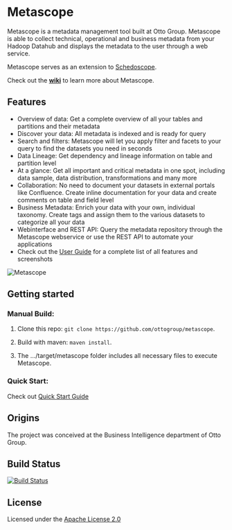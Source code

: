 # Metascope

Metascope is a metadata management tool built at Otto Group. Metascope is able to collect technical, operational and business metadata from your Hadoop Datahub and displays the metadata to the user through a web service.

Metascope serves as an extension to [Schedoscope](https://github.com/ottogroup/schedoscope). 

Check out the [**wiki**](https://github.com/ottogroup/metascope/wiki) to learn more about Metascope.

## Features

* Overview of data: Get a complete overview of all your tables and partitions and their metadata
* Discover your data: All metadata is indexed and is ready for query
* Search and filters: Metascope will let you apply filter and facets to your query to find the datasets you need in seconds
* Data Lineage: Get dependency and lineage information on table and partition level
* At a glance: Get all important and critical metadata in one spot, including data sample, data distribution, transformations and many more
* Collaboration: No need to document your datasets in external portals like Confluence. Create inline documentation for your data and create comments on table and field level
* Business Metadata: Enrich your data with your own, individual taxonomy. Create tags and assign them to the various datasets to categorize all your data
* Webinterface and REST API: Query the metadata repository through the Metascope webservice or use the REST API to automate your applications
* Check out the [User Guide](https://github.com/ottogroup/metascope/wiki/User-Guide) for a complete list of all features and screenshots



![Metascope](https://raw.githubusercontent.com/wiki/ottogroup/metascope/images/metascope.png)



## Getting started

### Manual Build:
1. Clone this repo: `git clone https://github.com/ottogroup/metascope`.

2. Build with maven: `maven install`.

3. The .../target/metascope folder includes all necessary files to execute Metascope.

### Quick Start:
Check out [Quick Start Guide](https://github.com/ottogroup/metascope/wiki/Quick-Start-Guide)

## Origins
The project was conceived at the Business Intelligence department of Otto Group.

## Build Status

[![Build Status](https://travis-ci.org/ottogroup/metascope.svg?branch=master)](https://travis-ci.org/ottogroup/metascope)

## License
Licensed under the [Apache License 2.0](https://github.com/ottogroup/metascope/blob/master/LICENSE)
